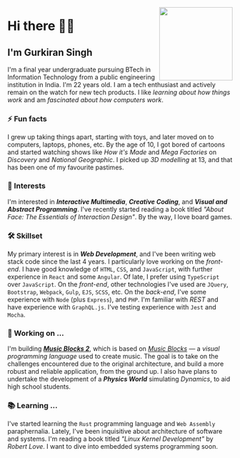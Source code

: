 <a href="https://www.linkedin.com/in/gksk/"><img align="right" src="./res/alias.png" height="164px"/></a>

# Hi there 👋🏼

## I'm Gurkiran Singh

I'm a final year undergraduate pursuing BTech in Information Technology from a public engineering institution in India. I'm 22 years old. I am a tech enthusiast and actively remain on the watch for new tech products. I like _learning about how things work_ and am _fascinated about how computers work_.

### ⚡ Fun facts

I grew up taking things apart, starting with toys, and later moved on to computers, laptops, phones, etc. By the age of 10, I got bored of cartoons and started watching shows like _How it's Made_ and _Mega Factories_ on _Discovery_ and _National Geographic_. I picked up _3D modelling_ at 13, and that has been one of my favourite pastimes.

### 🌱 Interests

I'm interested in _**Interactive Multimedia**_, _**Creative Coding**_, and _**Visual and Abstract Programming**_. I've recently started reading a book titled _"About Face: The Essentials of Interaction Design"_. By the way, I love board games.

### 🛠 Skillset

My primary interest is in _**Web Development**_, and I've been writing web stack code since the last 4 years. I particularly love working on the _front-end_. I have good knowledge of `HTML`, `CSS`, and `JavaScript`, with further experience in `React` and some `Angular`. Of late, I prefer using `TypeScript` over `JavaScript`. On the _front-end_, other technologies I've used are `JQuery`, `Bootstrap`, `Webpack`, `Gulp`, `EJS`, `SCSS`, etc. On the _back-end_, I've some experience with `Node` (plus `Express`), and `PHP`. I'm familiar with _REST_ and have experience with `GraphQL.js`. I've testing experience with `Jest` and `Mocha`.

### 🔭 Working on ...

I'm building [_**Music Blocks 2**_](https://github.com/sugarlabs/musicblocks-2), which is based on [_Music Blocks_](https://musicblocks.sugarlabs.org) — a _visual programming language_ used to create music. The goal is to take on the challenges encountered due to the original architecture, and build a more robust and reliable application, from the ground up. I also have plans to undertake the development of a _**Physics World**_ simulating _Dynamics_, to aid high school students.

### 📚 Learning ...

I've started learning the `Rust` programming language and `Web Assembly` paraphernalia. Lately, I've been inquisitive about architecture of software and systems. I'm reading a book titled _"Linux Kernel Development"_ by _Robert Love_. I want to dive into embedded systems programming soon.
